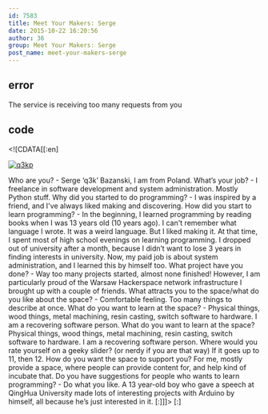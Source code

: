 ```yaml
---
id: 7583
title: Meet Your Makers: Serge
date: 2015-10-22 16:20:56
author: 36
group: Meet Your Makers: Serge
post_name: meet-your-makers-serge
---
```


## error
The service is receiving too many requests from you

## code
 <!\[CDATA\[\[:en\]

[![q3kp](http://139.162.84.35/wp-content/uploads/2015/10/q3kp5.jpg)](http://139.162.84.35/wp-content/uploads/2015/10/q3kp5.jpg)

Who are you? - Serge ‘q3k’ Bazanski, I am from Poland. What’s your job? - I freelance in software development and system administration. Mostly Python stuff. Why did you started to do programming? - I was inspired by a friend, and I've always liked making and discovering. How did you start to learn programming? - In the beginning, I learned programming by reading books when I was 13 years old (10 years ago). I can't remember what language I wrote. It was a weird language. But I liked making it. At that time, I spent most of high school evenings on learning programming. I dropped out of university after a month, because I didn’t want to lose 3 years in finding interests in university. Now, my paid job is about system administration, and I learned this by himself too. What project have you done? - Way too many projects started, almost none finished! However, I am particularly proud of the Warsaw Hackerspace network infrastructure I brought up with a couple of friends. What attracts you to the space/what do you like about the space? - Comfortable feeling. Too many things to describe at once. What do you want to learn at the space? - Physical things, wood things, metal machining, resin casting, switch software to hardware. I am a recovering software person. What do you want to learn at the space? Physical things, wood things, metal machining, resin casting, switch software to hardware. I am a recovering software person. Where would you rate yourself on a geeky slider? (or nerdy if you are that way) If it goes up to 11, then 12\. How do you want the space to support you? For me, mostly provide a space, where people can provide content for, and help kind of incubate that. Do you have suggestions for people who wants to learn programming? - Do what you like. A 13 year-old boy who gave a speech at QingHua University made lots of interesting projects with Arduino by himself, all because he’s just interested in it. \[:\]\]\]> \[:\]

